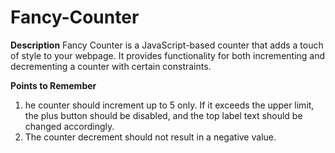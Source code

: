 # Fancy-Counter

**Description**
Fancy Counter is a JavaScript-based counter that adds a touch of style to your webpage. It provides functionality for both incrementing and decrementing a counter with certain constraints.

**Points to Remember**
1. he counter should increment up to 5 only. If it exceeds the upper limit, the plus button should be disabled, and the top label text should be changed accordingly.
2. The counter decrement should not result in a negative value.
